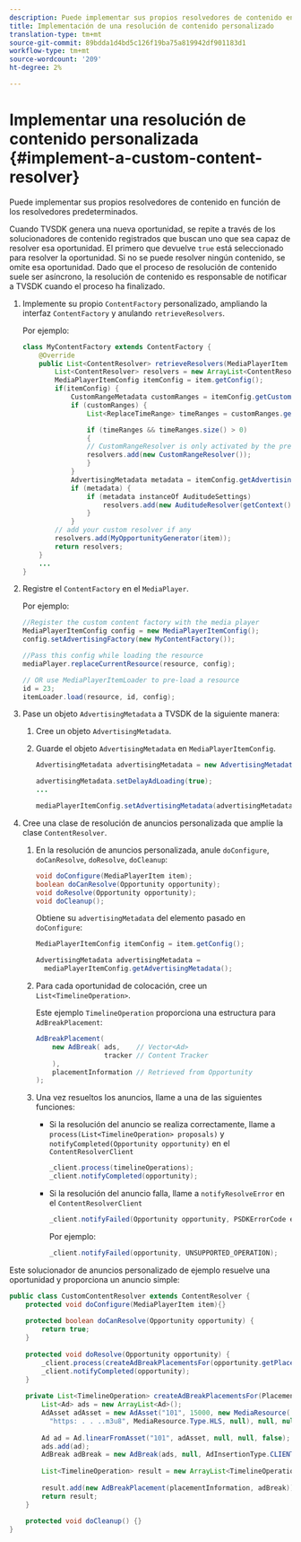 ```yaml
---
description: Puede implementar sus propios resolvedores de contenido en función de los resolvedores predeterminados.
title: Implementación de una resolución de contenido personalizado
translation-type: tm+mt
source-git-commit: 89bdda1d4bd5c126f19ba75a819942df901183d1
workflow-type: tm+mt
source-wordcount: '209'
ht-degree: 2%

---
```



# Implementar una resolución de contenido personalizada {#implement-a-custom-content-resolver}

Puede implementar sus propios resolvedores de contenido en función de los resolvedores predeterminados.

Cuando TVSDK genera una nueva oportunidad, se repite a través de los solucionadores de contenido registrados que buscan uno que sea capaz de resolver esa oportunidad. El primero que devuelve `true` está seleccionado para resolver la oportunidad. Si no se puede resolver ningún contenido, se omite esa oportunidad. Dado que el proceso de resolución de contenido suele ser asíncrono, la resolución de contenido es responsable de notificar a TVSDK cuando el proceso ha finalizado.

1. Implemente su propio `ContentFactory` personalizado, ampliando la interfaz `ContentFactory` y anulando `retrieveResolvers`.

   Por ejemplo:

   ```java
   class MyContentFactory extends ContentFactory { 
       @Override 
       public List<ContentResolver> retrieveResolvers(MediaPlayerItem item) { 
           List<ContentResolver> resolvers = new ArrayList<ContentResolver>(); 
           MediaPlayerItemConfig itemConfig = item.getConfig(); 
           if(itemConfig) { 
               CustomRangeMetadata customRanges = itemConfig.getCustomRangeMetadata(); 
               if (customRanges) { 
                   List<ReplaceTimeRange> timeRanges = customRanges.getTimeRangeList(); 
   
                   if (timeRanges && timeRanges.size() > 0) 
                   { 
                   // CustomRangeResolver is only activated by the presence of CustomRanges in configuration 
                   resolvers.add(new CustomRangeResolver()); 
                   } 
               } 
               AdvertisingMetadata metadata = itemConfig.getAdvertisingMetadata(); 
               if (metadata) { 
                   if (metadata instanceOf AuditudeSettings)  
                       resolvers.add(new AuditudeResolver(getContext());    
                   } 
               } 
           // add your custom resolver if any 
           resolvers.add(MyOpportunityGenerator(item)); 
           return resolvers; 
       } 
       ... 
   } 
   ```

1. Registre el `ContentFactory` en el `MediaPlayer`.

   Por ejemplo:

   ```java
   //Register the custom content factory with the media player 
   MediaPlayerItemConfig config = new MediaPlayerItemConfig(); 
   config.setAdvertisingFactory(new MyContentFactory()); 
   
   //Pass this config while loading the resource 
   mediaPlayer.replaceCurrentResource(resource, config); 
   
   // OR use MediaPlayerItemLoader to pre-load a resource 
   id = 23; 
   itemLoader.load(resource, id, config);
   ```

1. Pase un objeto `AdvertisingMetadata` a TVSDK de la siguiente manera:
   1. Cree un objeto `AdvertisingMetadata`.
   1. Guarde el objeto `AdvertisingMetadata` en `MediaPlayerItemConfig`.

      ```java
      AdvertisingMetadata advertisingMetadata = new AdvertisingMetadata(); 
      
      advertisingMetadata.setDelayAdLoading(true); 
      ... 
      
      mediaPlayerItemConfig.setAdvertisingMetadata(advertisingMetadata); 
      ```

1. Cree una clase de resolución de anuncios personalizada que amplíe la clase `ContentResolver`.
   1. En la resolución de anuncios personalizada, anule `doConfigure`, `doCanResolve`, `doResolve`, `doCleanup`:

      ```java
      void doConfigure(MediaPlayerItem item); 
      boolean doCanResolve(Opportunity opportunity); 
      void doResolve(Opportunity opportunity); 
      void doCleanup();
      ```

      Obtiene su `advertisingMetadata` del elemento pasado en `doConfigure`:

      ```java
      MediaPlayerItemConfig itemConfig = item.getConfig(); 
      
      AdvertisingMetadata advertisingMetadata =  
        mediaPlayerItemConfig.getAdvertisingMetadata(); 
      ```

   1. Para cada oportunidad de colocación, cree un `List<TimelineOperation>`.

      Este ejemplo `TimelineOperation` proporciona una estructura para `AdBreakPlacement`:

      ```java
      AdBreakPlacement( 
          new AdBreak( ads,    // Vector<Ad> 
                       tracker // Content Tracker 
          ), 
          placementInformation // Retrieved from Opportunity 
      ); 
      ```

   1. Una vez resueltos los anuncios, llame a una de las siguientes funciones:

      * Si la resolución del anuncio se realiza correctamente, llame a `process(List<TimelineOperation> proposals)` y `notifyCompleted(Opportunity opportunity)` en el `ContentResolverClient`

         ```java
         _client.process(timelineOperations); 
         _client.notifyCompleted(opportunity); 
         ```

      * Si la resolución del anuncio falla, llame a `notifyResolveError` en el `ContentResolverClient`

         ```java
         _client.notifyFailed(Opportunity opportunity, PSDKErrorCode error);
         ```

         Por ejemplo:

         ```java
         _client.notifyFailed(opportunity, UNSUPPORTED_OPERATION);
         ```

<!--<a id="example_463B718749504A978F0B887786844C39"></a>-->

Este solucionador de anuncios personalizado de ejemplo resuelve una oportunidad y proporciona un anuncio simple:

```java
public class CustomContentResolver extends ContentResolver { 
    protected void doConfigure(MediaPlayerItem item){} 
 
    protected boolean doCanResolve(Opportunity opportunity) {  
        return true;  
    } 
 
    protected void doResolve(Opportunity opportunity) { 
        _client.process(createAdBreakPlacementsFor(opportunity.getPlacement())); 
        _client.notifyCompleted(opportunity); 
    } 
 
    private List<TimelineOperation> createAdBreakPlacementsFor(Placement placementInformation) { 
        List<Ad> ads = new ArrayList<Ad>(); 
        AdAsset adAsset = new AdAsset("101", 15000, new MediaResource( 
          "https: . . ..m3u8", MediaResource.Type.HLS, null), null, null); 
 
        Ad ad = Ad.linearFromAsset("101", adAsset, null, null, false); 
        ads.add(ad); 
        AdBreak adBreak = new AdBreak(ads, null, AdInsertionType.CLIENT_INSERTED); 
 
        List<TimelineOperation> result = new ArrayList<TimelineOperation>(); 
 
        result.add(new AdBreakPlacement(placementInformation, adBreak)); 
        return result; 
    } 
 
    protected void doCleanup() {} 
} 
```

